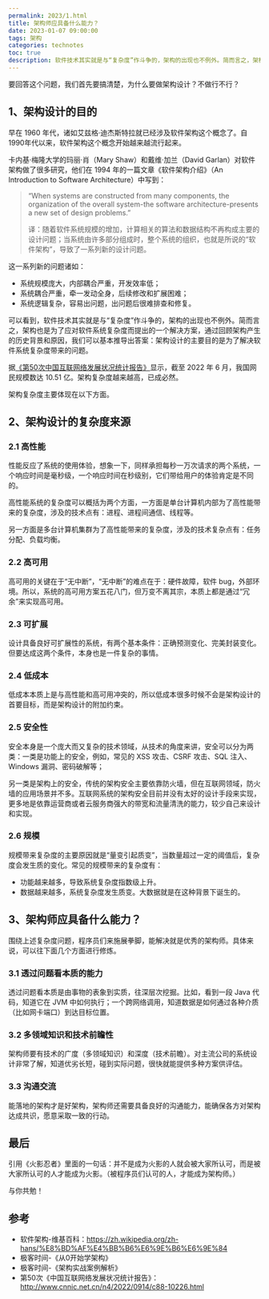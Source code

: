 ```yaml
---
permalink: 2023/1.html
title: 架构师应具备什么能力？
date: 2023-01-07 09:00:00
tags: 架构
categories: technotes
toc: true
description: 软件技术其实就是与“复杂度”作斗争的，架构的出现也不例外。简而言之，架构也是为了应对软件系统复杂度而提出的一个解决方案，通过回顾架构产生的历史背景和原因，我们可以基本推导出答案：架构设计的主要目的是为了解决软件系统复杂度带来的问题。
---
```


要回答这个问题，我们首先要搞清楚，为什么要做架构设计？不做行不行？
## 1、架构设计的目的

早在 1960 年代，诸如艾兹格·迪杰斯特拉就已经涉及软件架构这个概念了。自1990年代以来，软件架构这个概念开始越来越流行起来。

卡内基·梅隆大学的玛丽·肖（Mary Shaw）和戴维·加兰（David Garlan）对软件架构做了很多研究，他们在 1994 年的一篇文章《软件架构介绍》（An Introduction to Software Architecture）中写到：

> “When systems are constructed from many components, the organization of the overall system-the software architecture-presents a new set of design problems.”
>
> 译：随着软件系统规模的增加，计算相关的算法和数据结构不再构成主要的设计问题；当系统由许多部分组成时，整个系统的组织，也就是所说的“软件架构”，导致了一系列新的设计问题。

这一系列新的问题诸如：

- 系统规模庞大，内部耦合严重，开发效率低；
- 系统耦合严重，牵一发动全身，后续修改和扩展困难；
- 系统逻辑复杂，容易出问题，出问题后很难排查和修复。

可以看到，软件技术其实就是与“复杂度”作斗争的，架构的出现也不例外。简而言之，架构也是为了应对软件系统复杂度而提出的一个解决方案，通过回顾架构产生的历史背景和原因，我们可以基本推导出答案：架构设计的主要目的是为了解决软件系统复杂度带来的问题。

据[《第50次中国互联网络发展状况统计报告》](http://www.cnnic.net.cn/NMediaFile/2022/0926/MAIN1664183425619U2MS433V3V.pdf)显示，截至 2022 年 6 月，我国网民规模数达 10.51 亿。架构复杂度越来越高，已成必然。

架构复杂度主要体现在以下方面。

<!-- more -->

## 2、架构设计的复杂度来源

### 2.1 高性能

性能反应了系统的使用体验，想象一下，同样承担每秒一万次请求的两个系统，一个响应时间是毫秒级，一个响应时间在秒级别，它们带给用户的体验肯定是不同的。

高性能系统的复杂度可以概括为两个方面，一方面是单台计算机内部为了高性能带来的复杂度，涉及的技术点有：进程、进程间通信、线程等。

另一方面是多台计算机集群为了高性能带来的复杂度，涉及的技术复杂点有：任务分配、负载均衡。

### 2.2 高可用

高可用的关键在于“无中断”，“无中断”的难点在于：硬件故障，软件 bug，外部环境。所以，系统的高可用方案五花八门，但万变不离其宗，本质上都是通过“冗余”来实现高可用。

### 2.3 可扩展

设计具备良好可扩展性的系统，有两个基本条件：正确预测变化、完美封装变化。但要达成这两个条件，本身也是一件复杂的事情。

### 2.4 低成本

低成本本质上是与高性能和高可用冲突的，所以低成本很多时候不会是架构设计的首要目标，而是架构设计的附加约束。

### 2.5 安全性

安全本身是一个庞大而又复杂的技术领域，从技术的角度来讲，安全可以分为两类：一类是功能上的安全，例如，常见的 XSS 攻击、CSRF 攻击、SQL 注入、Windows 漏洞、密码破解等；

另一类是架构上的安全，传统的架构安全主要依靠防火墙，但在互联网领域，防火墙的应用场景并不多。互联网系统的架构安全目前并没有太好的设计手段来实现，更多地是依靠运营商或者云服务商强大的带宽和流量清洗的能力，较少自己来设计和实现。

### 2.6 规模

规模带来复杂度的主要原因就是“量变引起质变”，当数量超过一定的阈值后，复杂度会发生质的变化。常见的规模带来的复杂度有：

- 功能越来越多，导致系统复杂度指数级上升。
- 数据越来越多，系统复杂度发生质变。大数据就是在这种背景下诞生的。

## 3、架构师应具备什么能力？

围绕上述复杂度问题，程序员们来施展拳脚，能解决就是优秀的架构师。具体来说，可以往下面几个方面进行修炼。

### 3.1 透过问题看本质的能力

透过问题看本质是由事物的表象到实质，往深层次挖掘。比如，看到一段 Java 代码，知道它在 JVM 中如何执行；一个跨网络调用，知道数据是如何通过各种介质（比如网卡端口）到达目标位置。

### 3.2 多领域知识和技术前瞻性

架构师要有技术的广度（多领域知识）和深度（技术前瞻）。对主流公司的系统设计非常了解，知道优劣长短，碰到实际问题，很快就能提供多种方案供评估。

### 3.3 沟通交流

能落地的架构才是好架构，架构师还需要具备良好的沟通能力，能确保各方对架构达成共识，愿意采取一致的行动。

## 最后

引用《火影忍者》里面的一句话：并不是成为火影的人就会被大家所认可，而是被大家所认可的人才能成为火影。（被程序员们认可的人，才能成为架构师。）

与你共勉！

## 参考

- 软件架构-维基百科：https://zh.wikipedia.org/zh-hans/%E8%BD%AF%E4%BB%B6%E6%9E%B6%E6%9E%84
- 极客时间-《从0开始学架构》
- 极客时间-《架构实战案例解析》
- 第50次《中国互联网络发展状况统计报告》：http://www.cnnic.net.cn/n4/2022/0914/c88-10226.html